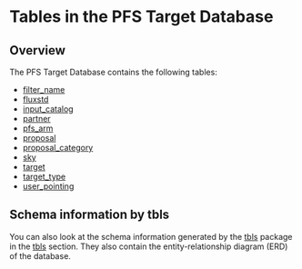 # Tables in the PFS Target Database

## Overview

The PFS Target Database contains the following tables:

- [filter_name](filter_name.md)
- [fluxstd](fluxstd.md)
- [input_catalog](input_catalog.md)
- [partner](partner.md)
- [pfs_arm](pfs_arm.md)
- [proposal](proposal.md)
- [proposal_category](proposal_category.md)
- [sky](sky.md)
- [target](target.md)
- [target_type](target_type.md)
- [user_pointing](user_pointing.md)

## Schema information by tbls

You can also look at the schema information generated
by the [tbls](https://github.com/k1LoW/tbls) package in the [tbls](../tbls/README.md) section.
They also contain the entity-relationship diagram (ERD) of the database.

